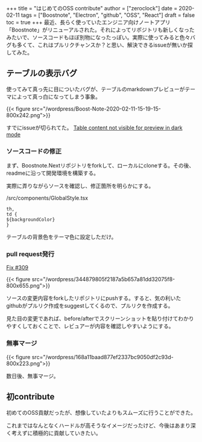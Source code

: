 +++
title = "はじめてのOSS contribute"
author = ["zeroclock"]
date = 2020-02-11
tags = ["Boostnote", "Electron",  "github", "OSS", "React"]
draft = false
toc = true
+++
最近、長らく使っていたエンジニア向けノートアプリ「Boostnote」がリニューアルされた。それによってリポジトリも新しくなったみたいで、ソースコードもほぼ別物になったっぽい。実際に使ってみると色々バグも多くて、これはプルリクチャンスか？と思い、解決できるissueが無いか探してみた。

<!--more-->

## テーブルの表示バグ

使ってみて真っ先に目についたバグが、テーブルのmarkdownプレビューがテーマによって真っ白になってしまう事象。 

{{< figure src="/wordpress/Boost-Note-2020-02-11-15-19-15-800x242.png">}}

すでにissueが切られてた。 [Table content not visible for preview in dark mode][1] 

### ソースコードの修正

まず、Boostnote.Nextリポジトリをforkして、ローカルにcloneする。その後、readmeに沿って開発環境を構築する。 

実際に弄りながらソースを確認し、修正箇所を明らかにする。 

/src/components/GlobalStyle.tsx 

```tsx
th,
td {
${backgroundColor}
}
```

テーブルの背景色をテーマ色に設定しただけ。 

### pull request発行

[Fix #309][2] 

{{< figure src="/wordpress/344879805f2187a5b657a81dd32075f8-800x655.png">}}

ソースの変更内容をforkしたリポジトリにpushする。すると、気の利いたgithubがプルリク作成をsuggestしてくるので、プルリクを作成する。 

見た目の変更であれば、before/afterでスクリーンショットを貼り付けてわかりやすくしておくことで、レビュアーが内容を確認しやすいようにする。 

### 無事マージ

{{< figure src="/wordpress/168a11baad877ef2337bc9050df2c93d-800x223.png">}}

数日後、無事マージ。 

## 初contribute

初めてのOSS貢献だったが、想像していたよりもスムーズに行うことができた。 

これまではなんとなくハードルが高そうなイメージだったけど、今後はあまり深く考えずに積極的に貢献していきたい。

 [1]: https://github.com/BoostIO/BoostNote.next/issues/309
 [2]: https://github.com/BoostIO/BoostNote.next/pull/317